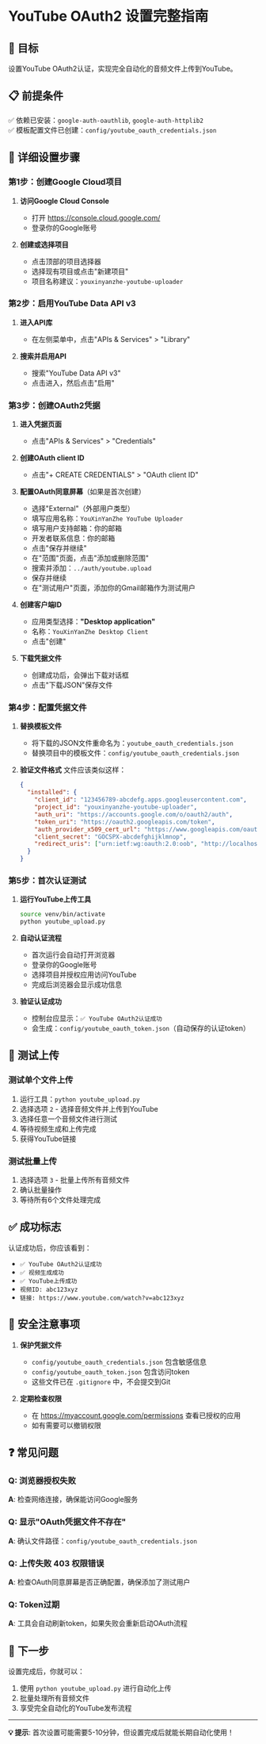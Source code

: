 # YouTube OAuth2 设置完整指南

## 🎯 目标
设置YouTube OAuth2认证，实现完全自动化的音频文件上传到YouTube。

## 📋 前提条件
✅ 依赖已安装：`google-auth-oauthlib`, `google-auth-httplib2`  
✅ 模板配置文件已创建：`config/youtube_oauth_credentials.json`

## 🚀 详细设置步骤

### 第1步：创建Google Cloud项目

1. **访问Google Cloud Console**
   - 打开 https://console.cloud.google.com/
   - 登录你的Google账号

2. **创建或选择项目**
   - 点击顶部的项目选择器
   - 选择现有项目或点击"新建项目"
   - 项目名称建议：`youxinyanzhe-youtube-uploader`

### 第2步：启用YouTube Data API v3

1. **进入API库**
   - 在左侧菜单中，点击"APIs & Services" > "Library"
   
2. **搜索并启用API**
   - 搜索"YouTube Data API v3"
   - 点击进入，然后点击"启用"

### 第3步：创建OAuth2凭据

1. **进入凭据页面**
   - 点击"APIs & Services" > "Credentials"

2. **创建OAuth client ID**
   - 点击"+ CREATE CREDENTIALS" > "OAuth client ID"
   
3. **配置OAuth同意屏幕**（如果是首次创建）
   - 选择"External"（外部用户类型）
   - 填写应用名称：`YouXinYanZhe YouTube Uploader`
   - 填写用户支持邮箱：你的邮箱
   - 开发者联系信息：你的邮箱
   - 点击"保存并继续"
   - 在"范围"页面，点击"添加或删除范围"
   - 搜索并添加：`../auth/youtube.upload`
   - 保存并继续
   - 在"测试用户"页面，添加你的Gmail邮箱作为测试用户

4. **创建客户端ID**
   - 应用类型选择：**"Desktop application"**
   - 名称：`YouXinYanZhe Desktop Client`
   - 点击"创建"

5. **下载凭据文件**
   - 创建成功后，会弹出下载对话框
   - 点击"下载JSON"保存文件

### 第4步：配置凭据文件

1. **替换模板文件**
   - 将下载的JSON文件重命名为：`youtube_oauth_credentials.json`
   - 替换项目中的模板文件：`config/youtube_oauth_credentials.json`

2. **验证文件格式**
   文件应该类似这样：
   ```json
   {
     "installed": {
       "client_id": "123456789-abcdefg.apps.googleusercontent.com",
       "project_id": "youxinyanzhe-youtube-uploader",
       "auth_uri": "https://accounts.google.com/o/oauth2/auth",
       "token_uri": "https://oauth2.googleapis.com/token",
       "auth_provider_x509_cert_url": "https://www.googleapis.com/oauth2/v1/certs",
       "client_secret": "GOCSPX-abcdefghijklmnop",
       "redirect_uris": ["urn:ietf:wg:oauth:2.0:oob", "http://localhost"]
     }
   }
   ```

### 第5步：首次认证测试

1. **运行YouTube上传工具**
   ```bash
   source venv/bin/activate
   python youtube_upload.py
   ```

2. **自动认证流程**
   - 首次运行会自动打开浏览器
   - 登录你的Google账号
   - 选择项目并授权应用访问YouTube
   - 完成后浏览器会显示成功信息

3. **验证认证成功**
   - 控制台应显示：`✅ YouTube OAuth2认证成功`
   - 会生成：`config/youtube_oauth_token.json`（自动保存的认证token）

## 🧪 测试上传

### 测试单个文件上传
1. 运行工具：`python youtube_upload.py`
2. 选择选项 `2` - 选择音频文件并上传到YouTube
3. 选择任意一个音频文件进行测试
4. 等待视频生成和上传完成
5. 获得YouTube链接

### 测试批量上传
1. 选择选项 `3` - 批量上传所有音频文件
2. 确认批量操作
3. 等待所有6个文件处理完成

## ✅ 成功标志

认证成功后，你应该看到：
- `✅ YouTube OAuth2认证成功`
- `✅ 视频生成成功`
- `✅ YouTube上传成功`
- `视频ID: abc123xyz`
- `链接: https://www.youtube.com/watch?v=abc123xyz`

## 🔐 安全注意事项

1. **保护凭据文件**
   - `config/youtube_oauth_credentials.json` 包含敏感信息
   - `config/youtube_oauth_token.json` 包含访问token
   - 这些文件已在 `.gitignore` 中，不会提交到Git

2. **定期检查权限**
   - 在 https://myaccount.google.com/permissions 查看已授权的应用
   - 如有需要可以撤销权限

## ❓ 常见问题

### Q: 浏览器授权失败
**A**: 检查网络连接，确保能访问Google服务

### Q: 显示"OAuth凭据文件不存在"
**A**: 确认文件路径：`config/youtube_oauth_credentials.json`

### Q: 上传失败 403 权限错误
**A**: 检查OAuth同意屏幕是否正确配置，确保添加了测试用户

### Q: Token过期
**A**: 工具会自动刷新token，如果失败会重新启动OAuth流程

## 🎯 下一步

设置完成后，你就可以：
1. 使用 `python youtube_upload.py` 进行自动化上传
2. 批量处理所有音频文件
3. 享受完全自动化的YouTube发布流程

---

**💡 提示**: 首次设置可能需要5-10分钟，但设置完成后就能长期自动化使用！